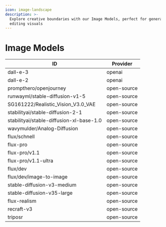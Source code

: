 ```yaml
---
icon: image-landscape
description: >-
  Explore creative boundaries with our Image Models, perfect for generating or
  editing visuals
---
```


# Image Models

| ID                                       | Provider    |
| ---------------------------------------- | ----------- |
| dall-e-3                                 | openai      |
| dall-e-2                                 | openai      |
| prompthero/openjourney                   | open-source |
| runwayml/stable-diffusion-v1-5           | open-source |
| SG161222/Realistic\_Vision\_V3.0\_VAE    | open-source |
| stabilityai/stable-diffusion-2-1         | open-source |
| stabilityai/stable-diffusion-xl-base-1.0 | open-source |
| wavymulder/Analog-Diffusion              | open-source |
| flux/schnell                             | open-source |
| flux-pro                                 | open-source |
| flux-pro/v1.1                            | open-source |
| flux-pro/v1.1-ultra                      | open-source |
| flux/dev                                 | open-source |
| flux/dev/image-to-image                  | open-source |
| stable-diffusion-v3-medium               | open-source |
| stable-diffusion-v35-large               | open-source |
| flux-realism                             | open-source |
| recraft-v3                               | open-source |
| triposr                                  | open-source |
